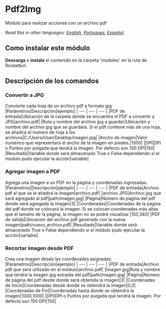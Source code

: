 # Pdf2Img
  
Módulo para realizar acciones con un archivo pdf  

*Read this in other languages: [English](Manual_Pdf2Img.md), [Portugues](Manual_Pdf2Img.pr.md), [Español](Manual_Pdf2Img.es.md).*

## Como instalar este módulo
  
__Descarga__ e __instala__ el contenido en la carpeta 'modules' en la ruta de Rocketbot.  



## Descripción de los comandos

### Convertir a JPG
  
Convierte cada hoja de un archivo pdf a formato jpg
|Parámetros|Descripción|ejemplo|
| --- | --- | --- |
|PDF de entrada|Ubicación de la carpeta donde se encuentra el PDF a convertir a JPG|archivo.pdf|
|Ruta y nombre del archivo jpg a guardar|Ubicación y nombre del archivo jpg que se guardará. Si el pdf contiene más de una hoja, se añadirá el numero de hoja a los archivos|C:/Users/User/Desktop/imagen.jpg|
|Ancho de imagen|Valor numérico que representará el ancho de la imagen en píxeles.|1500|
|DPI|DPI o Puntos por pulgada que tendrá la imagen. Por defecto son 150 DPI|150|
|Resultado|Variable donde será almacenado True o False dependiendo si el módulo pudo ejecutar la acción|variable|

### Agregar imagen a PDF
  
Agrega una imagen a un PDF en la página y coordenadas ingresadas.
|Parámetros|Descripción|ejemplo|
| --- | --- | --- |
|PDF de entrada|Archivo pdf al que se le añadirá la imagen|archivo.pdf|
|archivo JPG|Archivo jpg que será agregado al pdf|path/imagen.jpg|
|Página|Número de página del pdf donde será agregada la imagen|3|
|Coordenadas|Coordenadas de la página del pdf donde se colocará la imagen. Si se colocan coordenadas más altas que el tamaño de la página, la imagen no se podrá visualizar.|150,340|
|PDF de salida|Ubicación del archivo pdf generado con la nueva imagen|path/nuevo_archivo.pdf|
|Resultado|Variable donde será almacenado True o False dependiendo si el módulo pudo ejecutar la acción|variable|

### Recortar imagen desde PDF
  
Crea una imagen desde las coordenadas asignadas.
|Parámetros|Descripción|ejemplo|
| --- | --- | --- |
|PDF de entrada|Archivo pdf que será utilizado en el módulo|archivo.pdf|
|Imagen jpg|Ruta y nombre que tendrá la imagen jpg extraída del pdf|path/imagen.jpg|
|Página|Número de página del pdf desde donde será obtenida la imagen|3|
|Coordenadas de Inicio|Coordenadas desde donde se obtendrá la imagen|0,0|
|Coordenadas de Fin|Coordenadas hasta donde se obtendrá la imagen|1000,1000|
|DPI|DPI o Puntos por pulgada que tendrá la imagen. Por defecto son 150 DPI|150|
